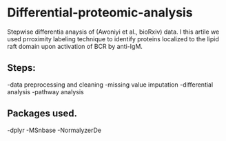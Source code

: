 # Differential-proteomic-analysis
Stepwise differentia anaysis of (Awoniyi et al., bioRxiv) data.
I this artile we used prroximity labeling technique to identify proteins localized
to the lipid raft domain upon activation of BCR by anti-IgM.
## Steps:
-data preprocessing and cleaning
-missing value imputation
-differential analysis
-pathway analysis

## Packages used.
-dplyr
-MSnbase
-NormalyzerDe